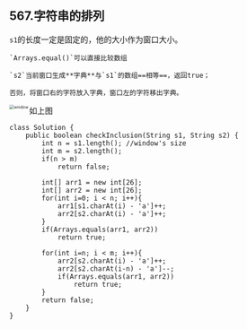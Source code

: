 ## 567.字符串的排列

`s1`的长度一定是固定的，他的大小作为窗口大小。

	`Arrays.equal()`可以直接比较数组

	`s2`当前窗口生成**字典**与`s1`的数组==相等==，返回true；

	否则，将窗口右的字符放入字典，窗口左的字符移出字典。

<img align="left" src="D:\!LeetCode\img\576.png" alt="window" style="zoom: 50%;" />

如上图
```
class Solution {
    public boolean checkInclusion(String s1, String s2) {
        int n = s1.length(); //window's size
        int m = s2.length();   
        if(n > m)
            return false;
        
        int[] arr1 = new int[26];
        int[] arr2 = new int[26];
        for(int i=0; i < n; i++){
            arr1[s1.charAt(i) - 'a']++;
            arr2[s2.charAt(i) - 'a']++;
        }
        if(Arrays.equals(arr1, arr2))
            return true;
 
        for(int i=n; i < m; i++){
            arr2[s2.charAt(i) - 'a']++;
            arr2[s2.charAt(i-n) - 'a']--;
            if(Arrays.equals(arr1, arr2))
                return true;          
        }
        return false;
    }
}
```

